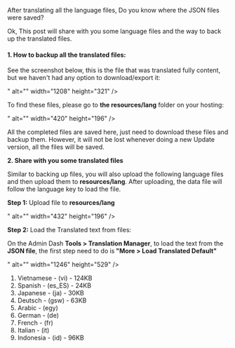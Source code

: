 <p>After translating all the language files, Do you know where the JSON files were saved?&nbsp;</p>
<p>Ok, This post will share with you some language files and the way to back up the translated files.</p>
<h4>1. How to backup all the translated files:&nbsp;</h4>
<p>See the screenshot below, this is the file that was translated fully content, but we haven't had any option to download/export it:</p>
<p>" alt="" width="1208" height="321" /></p>
<p>To find these files, please go to <strong>the resources/lang</strong> folder on your hosting:</p>
<p>" alt="" width="420" height="196" /></p>
<p>All the completed files are saved here, just need to download these files and backup them. However, it will not be lost whenever doing a new Update version, all the files will be saved.</p>
<p><strong>2. Share with you some translated files</strong></p>
<p>Similar to backing up files, you will also upload the following language files and then upload them to <strong>resources/lang</strong>. After uploading, the data file will follow the language key to load the file.</p>
<p><strong>Step 1:</strong> Upload file to <strong>resources/lang</strong></p>
<p>" alt="" width="432" height="196" /></p>
<p><strong>Step 2:</strong> Load the Translated text from files:&nbsp;</p>
<p>On the Admin Dash <strong>Tools &gt; Translation Manager</strong>, to load the text from the <strong>JSON file</strong>, the first step need to do is<strong> "More &gt; Load Translated Default"</strong></p>
<p>" alt="" width="1246" height="529" /></p>
<ol>
<li>Vietnamese - (vi) - 124KB</li>
<li>Spanish - (es_ES) - 24KB</li>
<li>Japanese - (ja) - 30KB</li>
<li>Deutsch - (gsw) - 63KB</li>
<li>Arabic - (egy)</li>
<li>German - (de)</li>
<li>French - (fr)</li>
<li>Italian - (it)</li>
<li>Indonesia - (id) - 96KB</li>
</ol>
<p>&nbsp;</p>
<p>&nbsp;</p>